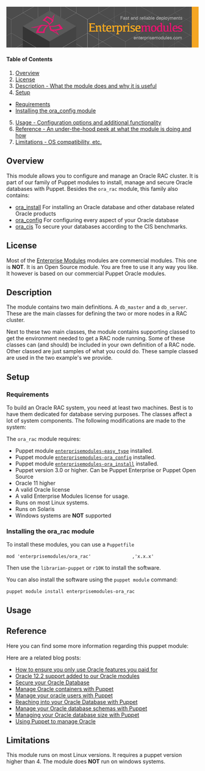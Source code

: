 
[![Enterprise Modules](https://raw.githubusercontent.com/enterprisemodules/public_images/master/banner1.jpg)](https://www.enterprisemodules.com)

#### Table of Contents

1. [Overview](#overview)
2. [License](#license)
3. [Description - What the module does and why it is useful](#description)
4. [Setup](#setup)
  * [Requirements](#requirements)
  * [Installing the ora_config module](#installing-the-ora_config-module)
5. [Usage - Configuration options and additional functionality](#usage)
6. [Reference - An under-the-hood peek at what the module is doing and how](#reference)
7. [Limitations - OS compatibility, etc.](#limitations)

## Overview

This module allows you to configure and manage an Oracle RAC cluster.
It is part of our family of Puppet modules to install, manage and secure Oracle databases with Puppet. Besides the `ora_rac` module, this family also contains:

- [ora_install](https://www.enterprisemodules.com/shop/products/puppet-ora_install-module?taxon_id=14) For installing an Oracle database and other database related Oracle products
- [ora_config](https://www.enterprisemodules.com/shop/products/puppet-ora_config-module?taxon_id=14) For configuring every aspect of your Oracle database
- [ora_cis](https://www.enterprisemodules.com/shop/products/puppet-oracle-security-module?taxon_id=14) To secure your databases according to the CIS benchmarks.

## License

Most of the [Enterprise Modules](https://www.enterprisemodules.com) modules are commercial modules. This one is **NOT**. It is an Open Source module. You are free to use it any way you like. It however is based on our commercial Puppet Oracle modules.

## Description

The module contains two main definitions. A `db_master` and a `db_server`. These are the main classes for defining the two or more nodes in a RAC cluster. 

Next to these two main classes, the module contains supporting classed to get the environment needed to get a RAC node running. Some of these classes can (and should) be  included in your own definition of a RAC node. Other classed are just samples of what you could do. These sample classed are used in the two  example's we provide.


## Setup

### Requirements

To build an Oracle RAC system, you need at least two machines. Best is to have them dedicated for database serving purposes. The classes affect a lot of system components. The following modifications are made to the system:


The `ora_rac` module requires:

- Puppet module [`enterprisemodules-easy_type`](https://forge.puppet.com/enterprisemodules/easy_type) installed.
- Puppet module [`enterprisemodules-ora_config`](https://forge.puppet.com/enterprisemodules/ora_config) installed.
- Puppet module [`enterprisemodules-ora_install`](https://forge.puppet.com/enterprisemodules/ora_install) installed.
- Puppet version 3.0 or higher. Can be Puppet Enterprise or Puppet Open Source
- Oracle 11 higher
- A valid Oracle license
- A valid Enterprise Modules license for usage.
- Runs on most Linux systems.
- Runs on Solaris
- Windows systems are **NOT** supported

### Installing the ora_rac module

To install these modules, you can use a `Puppetfile`

```
mod 'enterprisemodules/ora_rac'               ,'x.x.x'
```

Then use the `librarian-puppet` or `r10K` to install the software.

You can also install the software using the `puppet module`  command:

```
puppet module install enterprisemodules-ora_rac
```

## Usage

## Reference

Here you can find some more information regarding this puppet module:

Here are a related blog posts:
- [How to ensure you only use Oracle features you paid for](https://www.enterprisemodules.com/blog/2017/09/how-to-ensure-you-only-use-oracle-features-you-paid-for/)
- [Oracle 12.2 support added to our Oracle modules](https://www.enterprisemodules.com/blog/2017/03/oracle12-2-support/)
- [Secure your Oracle Database](https://www.enterprisemodules.com/blog/2017/02/secure-your-oracle-database/)
- [Manage Oracle containers with Puppet](https://www.enterprisemodules.com/blog/2017/01/manage-oracle-containers-with-puppet/)
- [Manage your oracle users with Puppet](https://www.enterprisemodules.com/blog/2016/10/manage-oracle-users-with-puppet/)
- [Reaching into your Oracle Database with Puppet](https://www.enterprisemodules.com/blog/2015/12/reaching-into-your-oracle-database-with-puppet/)
- [Manage your Oracle database schemas with Puppet](https://www.enterprisemodules.com/blog/2015/12/manage-your-oracle-database-schemas-with-puppet/)
- [Managing your Oracle database size with Puppet](https://www.enterprisemodules.com/blog/2015/11/managing-your-oracle-database-size-with-puppet/)
- [Using Puppet to manage Oracle](https://www.enterprisemodules.com/blog/2014/02/using-puppet-to-manage-oracle/)


## Limitations

This module runs on  most Linux versions. It requires a puppet version higher than 4. The module does **NOT** run on windows systems.


